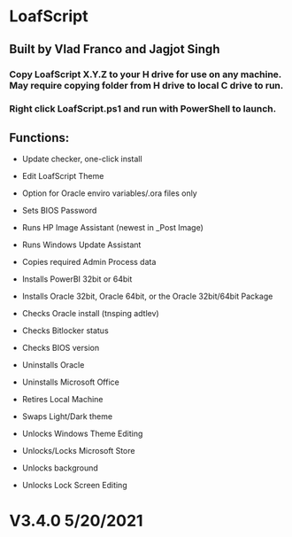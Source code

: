 
# LoafScript
## Built by Vlad Franco and Jagjot Singh

### Copy LoafScript X.Y.Z to your H drive for use on any machine. May require copying folder from H drive to local C drive to run.
### Right click LoafScript.ps1 and run with PowerShell to launch.

## Functions:
- Update checker, one-click install
- Edit LoafScript Theme

- Option for Oracle enviro variables/.ora files only
- Sets BIOS Password
- Runs HP Image Assistant (newest in _Post Image)
- Runs Windows Update Assistant

- Copies required Admin Process data
- Installs PowerBI 32bit or 64bit
- Installs Oracle 32bit, Oracle 64bit, or the Oracle 32bit/64bit Package

- Checks Oracle install (tnsping adtlev)
- Checks Bitlocker status
- Checks BIOS version

- Uninstalls Oracle
- Uninstalls Microsoft Office
- Retires Local Machine

- Swaps Light/Dark theme
- Unlocks Windows Theme Editing
- Unlocks/Locks Microsoft Store
- Unlocks background
- Unlocks Lock Screen Editing

# V3.4.0 5/20/2021